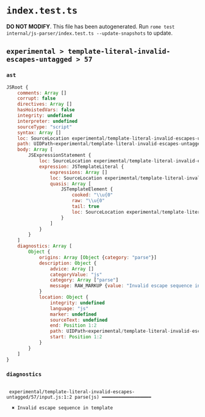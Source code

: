 # `index.test.ts`

**DO NOT MODIFY**. This file has been autogenerated. Run `rome test internal/js-parser/index.test.ts --update-snapshots` to update.

## `experimental > template-literal-invalid-escapes-untagged > 57`

### `ast`

```javascript
JSRoot {
	comments: Array []
	corrupt: false
	directives: Array []
	hasHoistedVars: false
	integrity: undefined
	interpreter: undefined
	sourceType: "script"
	syntax: Array []
	loc: SourceLocation experimental/template-literal-invalid-escapes-untagged/57/input.js 1:0-1:6
	path: UIDPath<experimental/template-literal-invalid-escapes-untagged/57/input.js>
	body: Array [
		JSExpressionStatement {
			loc: SourceLocation experimental/template-literal-invalid-escapes-untagged/57/input.js 1:0-1:6
			expression: JSTemplateLiteral {
				expressions: Array []
				loc: SourceLocation experimental/template-literal-invalid-escapes-untagged/57/input.js 1:0-1:6
				quasis: Array [
					JSTemplateElement {
						cooked: "\\u{0"
						raw: "\\u{0"
						tail: true
						loc: SourceLocation experimental/template-literal-invalid-escapes-untagged/57/input.js 1:1-1:5
					}
				]
			}
		}
	]
	diagnostics: Array [
		Object {
			origins: Array [Object {category: "parse"}]
			description: Object {
				advice: Array []
				categoryValue: "js"
				category: Array ["parse"]
				message: RAW_MARKUP {value: "Invalid escape sequence in template"}
			}
			location: Object {
				integrity: undefined
				language: "js"
				marker: undefined
				sourceText: undefined
				end: Position 1:2
				path: UIDPath<experimental/template-literal-invalid-escapes-untagged/57/input.js>
				start: Position 1:2
			}
		}
	]
}
```

### `diagnostics`

```

 experimental/template-literal-invalid-escapes-untagged/57/input.js:1:2 parse(js) ━━━━━━━━━━━━━━━━━━

  ✖ Invalid escape sequence in template


```
